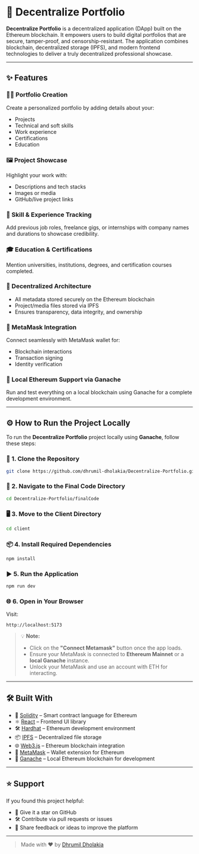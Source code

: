 
# 🚀 Decentralize Portfolio

**Decentralize Portfolio** is a decentralized application (DApp) built on the Ethereum blockchain. It empowers users to build digital portfolios that are secure, tamper-proof, and censorship-resistant. The application combines blockchain, decentralized storage (IPFS), and modern frontend technologies to deliver a truly decentralized professional showcase.

---

## ✨ Features

### 🧑‍💻 Portfolio Creation  
Create a personalized portfolio by adding details about your:
- Projects
- Technical and soft skills
- Work experience
- Certifications
- Education

### 🖼️ Project Showcase  
Highlight your work with:
- Descriptions and tech stacks
- Images or media
- GitHub/live project links

### 💼 Skill & Experience Tracking  
Add previous job roles, freelance gigs, or internships with company names and durations to showcase credibility.

### 🎓 Education & Certifications  
Mention universities, institutions, degrees, and certification courses completed.

### 🔐 Decentralized Architecture  
- All metadata stored securely on the Ethereum blockchain
- Project/media files stored via IPFS
- Ensures transparency, data integrity, and ownership

### 🦊 MetaMask Integration  
Connect seamlessly with MetaMask wallet for:
- Blockchain interactions
- Transaction signing
- Identity verification

### 🧪 Local Ethereum Support via Ganache  
Run and test everything on a local blockchain using Ganache for a complete development environment.

---

## ⚙️ How to Run the Project Locally

To run the **Decentralize Portfolio** project locally using **Ganache**, follow these steps:

### 🔁 1. Clone the Repository

```bash
git clone https://github.com/dhrumil-dholakia/Decentralize-Portfolio.git
```

### 📁 2. Navigate to the Final Code Directory

```bash
cd Decentralize-Portfolio/finalCode
```

### 🖥️ 3. Move to the Client Directory

```bash
cd client
```

### 📦 4. Install Required Dependencies

```bash
npm install
```

### ▶️ 5. Run the Application

```bash
npm run dev
```

### 🌐 6. Open in Your Browser

Visit:

```
http://localhost:5173
```

> 💡 **Note:**  
> - Click on the **"Connect Metamask"** button once the app loads.  
> - Ensure your MetaMask is connected to **Ethereum Mainnet** or a **local Ganache** instance.  
> - Unlock your MetaMask and use an account with ETH for interacting.

---

## 🛠️ Built With

- 🔗 [Solidity](https://docs.soliditylang.org/) – Smart contract language for Ethereum  
- ⚛️ [React](https://reactjs.org/) – Frontend UI library  
- 🛠️ [Hardhat](https://hardhat.org/) – Ethereum development environment  
- 📦 [IPFS](https://ipfs.io/) – Decentralized file storage  
- 🌐 [Web3.js](https://web3js.readthedocs.io/) – Ethereum blockchain integration  
- 🦊 [MetaMask](https://metamask.io/) – Wallet extension for Ethereum  
- 🔬 [Ganache](https://trufflesuite.com/ganache/) – Local Ethereum blockchain for development

---

## ⭐ Support

If you found this project helpful:

- 🌟 Give it a star on GitHub  
- 🛠️ Contribute via pull requests or issues  
- 🤝 Share feedback or ideas to improve the platform

---

> Made with ❤️ by [Dhrumil Dholakia](https://github.com/dhrumil-dholakia)
